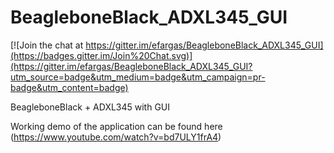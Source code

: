 BeagleboneBlack_ADXL345_GUI
===========================

[![Join the chat at https://gitter.im/efargas/BeagleboneBlack_ADXL345_GUI](https://badges.gitter.im/Join%20Chat.svg)](https://gitter.im/efargas/BeagleboneBlack_ADXL345_GUI?utm_source=badge&utm_medium=badge&utm_campaign=pr-badge&utm_content=badge)

BeagleboneBlack + ADXL345 with GUI

Working demo of the application can be found here (https://www.youtube.com/watch?v=bd7ULY1frA4)
